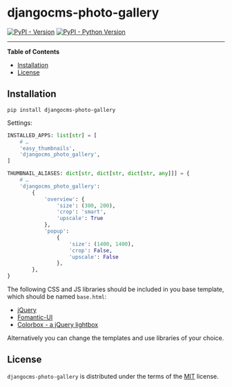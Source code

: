# djangocms-photo-gallery

[![PyPI - Version](https://img.shields.io/pypi/v/djangocms-photo-gallery.svg)](https://pypi.org/project/djangocms-photo-gallery)
[![PyPI - Python Version](https://img.shields.io/pypi/pyversions/djangocms-photo-gallery.svg)](https://pypi.org/project/djangocms-photo-gallery)

-----

**Table of Contents**

- [Installation](#installation)
- [License](#license)

## Installation

```console
pip install djangocms-photo-gallery
```

Settings:

```python
INSTALLED_APPS: list[str] = [
    # …
    'easy_thumbnails',
    'djangocms_photo_gallery',
]

THUMBNAIL_ALIASES: dict[str, dict[str, dict[str, any]]] = {
    # …
    'djangocms_photo_gallery':
        {
            'overview': {
                'size': (300, 200),
                'crop': 'smart',
                'upscale': True
            },
            'popup':
                {
                    'size': (1400, 1400),
                    'crop': False,
                    'upscale': False
                },
        },
}
```
The following CSS and JS libraries should be included in you base template, which should be named
`base.html`:

* [jQuery](https://jquery.com/)
* [Fomantic-UI](https://fomantic-ui.com/)
* [Colorbox - a jQuery lightbox](https://www.jacklmoore.com/colorbox/)

Alternatively you can change the templates and use libraries of your choice.

## License

`djangocms-photo-gallery` is distributed under the terms of the [MIT](https://spdx.org/licenses/MIT.html) license.
